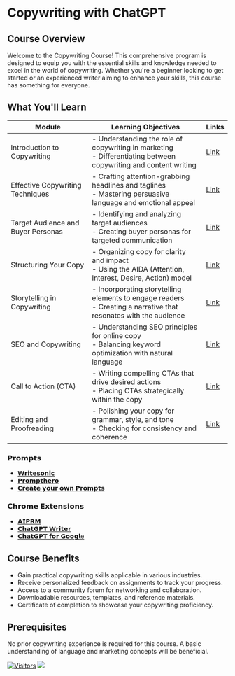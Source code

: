 # Copywriting with ChatGPT

## Course Overview

Welcome to the Copywriting Course! This comprehensive program is designed to equip you with the essential skills and knowledge needed to excel in the world of copywriting. Whether you're a beginner looking to get started or an experienced writer aiming to enhance your skills, this course has something for everyone.

## What You'll Learn

| Module                               | Learning Objectives                                              | Links |
|--------------------------------------|------------------------------------------------------------------|-------|
| Introduction to Copywriting          | - Understanding the role of copywriting in marketing <br> - Differentiating between copywriting and content writing               | [Link](#module1) |
| Effective Copywriting Techniques      | - Crafting attention-grabbing headlines and taglines <br> -  Mastering persuasive language and emotional appeal           | [Link](#module2) |
| Target Audience and Buyer Personas    | - Identifying and analyzing target audiences <br> - Creating buyer personas for targeted communication                  | [Link](#module3) |
| Structuring Your Copy                 | - Organizing copy for clarity and impact <br> - Using the AIDA (Attention, Interest, Desire, Action) model                       | [Link](#module4) |
| Storytelling in Copywriting           | - Incorporating storytelling elements to engage readers <br> - Creating a narrative that resonates with the audience         | [Link](#module5) |
| SEO and Copywriting                   | - Understanding SEO principles for online copy <br> - Balancing keyword optimization with natural language                 | [Link](#module6) |
| Call to Action (CTA)                  | - Writing compelling CTAs that drive desired actions <br> - Placing CTAs strategically within the copy                    | [Link](#module7) |
| Editing and Proofreading              | - Polishing your copy for grammar, style, and tone <br> - Checking for consistency and coherence              | [Link](#module8) |


### 𝗣𝗿𝗼𝗺𝗽𝘁𝘀 

- [𝗪𝗿𝗶𝘁𝗲𝘀𝗼𝗻𝗶𝗰](https://writesonic.com/blog/chatgpt-prompts/)
- [𝗣𝗿𝗼𝗺𝗽𝘁𝗵𝗲𝗿𝗼](https://prompthero.com/chatgpt-prompts)
- [𝗖𝗿𝗲𝗮𝘁𝗲 𝘆𝗼𝘂𝗿 𝗼𝘄𝗻 𝗣𝗿𝗼𝗺𝗽𝘁𝘀](https://wl.tools/prompts)

### 𝗖𝗵𝗿𝗼𝗺𝗲 𝗘𝘅𝘁𝗲𝗻𝘀𝗶𝗼𝗻𝘀

- [𝗔𝗜𝗣𝗥𝗠](https://chrome.google.com/webstore/detail/aiprm-for-chatgpt/ojnbohmppadfgpejeebfnmnknjdlckgj?hl=en)
- [𝗖𝗵𝗮𝘁𝗚𝗣𝗧 𝗪𝗿𝗶𝘁𝗲𝗿](https://chrome.google.com/webstore/detail/chatgpt-writer-write-mail/pdnenlnelpdomajfejgapbdpmjkfpjkp?hl=en)
- [𝗖𝗵𝗮𝘁𝗚𝗣𝗧 𝗳𝗼𝗿 𝗚𝗼𝗼𝗴𝗹e](https://chrome.google.com/webstore/detail/chatgpt-for-google/jgjaeacdkonaoafenlfkkkmbaopkbilf?hl=en)

## Course Benefits

- Gain practical copywriting skills applicable in various industries.
- Receive personalized feedback on assignments to track your progress.
- Access to a community forum for networking and collaboration.
- Downloadable resources, templates, and reference materials.
- Certificate of completion to showcase your copywriting proficiency.

## Prerequisites

No prior copywriting experience is required for this course. A basic understanding of language and marketing concepts will be beneficial.


[![Visitors](https://api.visitorbadge.io/api/visitors?path=https%3A%2F%2Fgithub.com%2Fdrshahizan&labelColor=%23697689&countColor=%23555555&style=plastic)](https://visitorbadge.io/status?path=https%3A%2F%2Fgithub.com%2Fdrshahizan)
![](https://hit.yhype.me/github/profile?user_id=81284918)
